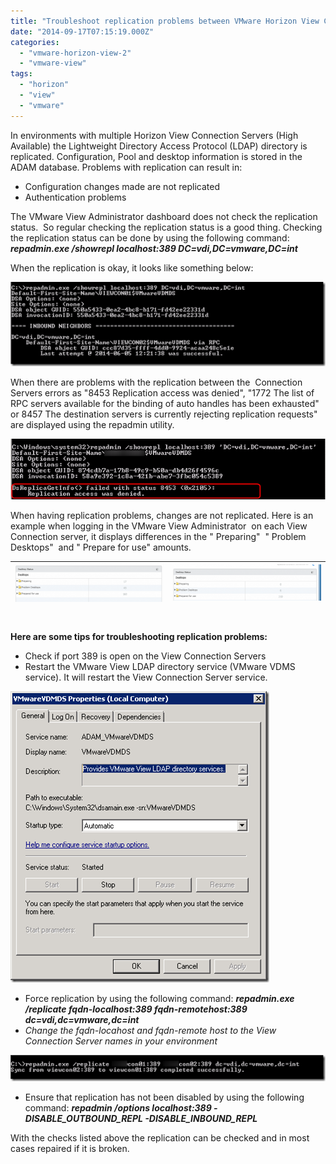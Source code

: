 ```yaml
---
title: "Troubleshoot replication problems between VMware Horizon View Connection servers"
date: "2014-09-17T07:15:19.000Z"
categories: 
  - "vmware-horizon-view-2"
  - "vmware-view"
tags: 
  - "horizon"
  - "view"
  - "vmware"
---
```


In environments with multiple Horizon View Connection Servers (High Available) the Lightweight Directory Access Protocol (LDAP) directory is replicated. Configuration, Pool and desktop information is stored in the ADAM database. Problems with replication can result in:

- Configuration changes made are not replicated
- Authentication problems

The VMware View Administrator dashboard does not check the replication status.  So regular checking the replication status is a good thing. Checking the replication status can be done by using the following command: **_repadmin.exe /showrepl localhost:389 DC=vdi,DC=vmware,DC=int_**

When the replication is okay, it looks like something below:

[![image](images/image11_thumb.png "image")](https://www.ivobeerens.nl/wp-content/uploads/2014/06/image11.png)

When there are problems with the replication between the  Connection Servers errors as "8453 Replication access was denied", "1772 The list of RPC servers available for the binding of auto handles has been exhausted" or 8457 The destination servers is currently rejecting replication requests" are displayed using the repadmin utility.

[![3](images/3.png)](https://www.ivobeerens.nl/wp-content/uploads/2014/06/3.png)

When having replication problems, changes are not replicated. Here is an example when logging in the VMware View Administrator  on each View Connection server, it displays differences in the " Preparing"  " Problem Desktops"  and " Prepare for use" amounts.

<table style="height: 67px;" width="623"><tbody><tr><td><a href="https://www.ivobeerens.nl/wp-content/uploads/2014/06/4.png"><img class="aligncenter size-medium wp-image-3010" src="images/4-300x62.png" alt="4" width="300" height="62"></a></td><td><a href="https://www.ivobeerens.nl/wp-content/uploads/2014/06/5.png"><img class="aligncenter size-medium wp-image-3011" src="images/5-300x58.png" alt="5" width="300" height="58"></a></td></tr></tbody></table>

 

**Here are some tips for troubleshooting replication problems:**

- Check if port 389 is open on the View Connection Servers
- Restart the VMware View LDAP directory service (VMware VDMS service). It will restart the View Connection Server service.

![image](images/image1_thumb.png "image")

- Force replication by using the following command: **_repadmin.exe /replicate fqdn-localhost:389 fqdn-remotehost:389 dc=vdi,dc=vmware,dc=int_**
- _Change the fqdn-locahost and fqdn-remote host to the View Connection Server names in your environment_

[![image](images/image_thumb5.png "image")](https://www.ivobeerens.nl/wp-content/uploads/2014/06/image6.png)

- Ensure that replication has not been disabled by using the following command: **_repadmin /options localhost:389 -DISABLE\_OUTBOUND\_REPL -DISABLE\_INBOUND\_REPL_**

With the checks listed above the replication can be checked and in most cases repaired if it is broken.
